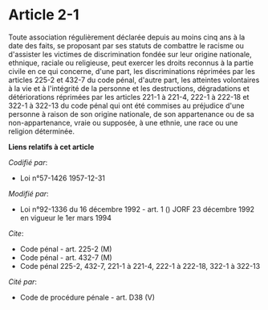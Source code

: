 # Article 2-1

Toute association régulièrement déclarée depuis au moins cinq ans à la date  des faits, se proposant par ses statuts de
combattre le racisme ou d'assister les victimes de discrimination fondée sur leur origine nationale, ethnique, raciale ou
religieuse, peut exercer les droits reconnus à la partie civile en ce qui concerne, d'une part, les discriminations réprimées
par les articles 225-2 et 432-7 du code pénal, d'autre part, les atteintes volontaires à la vie et à l'intégrité de la
personne et les destructions, dégradations et détériorations réprimées par les articles 221-1 à 221-4, 222-1 à 222-18 et
322-1 à 322-13 du code pénal qui ont été commises au préjudice d'une personne à raison de son origine nationale, de son
appartenance ou de sa non-appartenance, vraie ou supposée, à une ethnie, une race ou une religion déterminée.

**Liens relatifs à cet article**

_Codifié par_:

  - Loi n°57-1426 1957-12-31

_Modifié par_:

  - Loi n°92-1336 du 16 décembre 1992 - art. 1 () JORF 23 décembre 1992 en vigueur le 1er mars 1994

_Cite_:

  - Code pénal - art. 225-2 (M)
  - Code pénal - art. 432-7 (M)
  - Code pénal 225-2, 432-7, 221-1 à 221-4, 222-1 à 222-18, 322-1 à 322-13

_Cité par_:

  - Code de procédure pénale - art. D38 (V)
